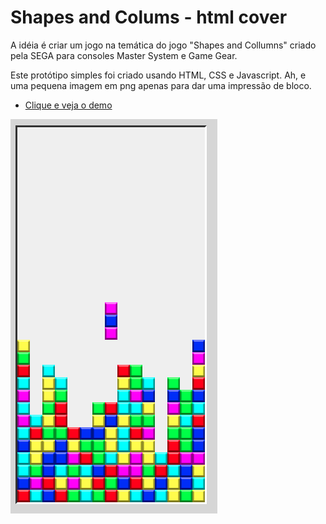 # Shapes and Colums - html cover
A idéia é criar um jogo na temática do jogo "Shapes and Collumns" criado pela SEGA para consoles Master System e Game Gear.

Este protótipo simples foi criado usando HTML, CSS e Javascript. Ah, e uma pequena imagem em png apenas para dar uma impressão de bloco.

- [Clique e veja o demo](https://carlosgutierre.com.br/game)

![Alt text](https://github.com/gutierre69/shapes-collumns-js-game/blob/master/tela.png?raw=true "Shapes and Columns - html cover")